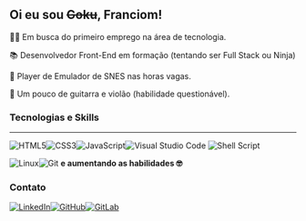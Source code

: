 <h2>Oi eu sou <s>Goku</s>, Franciom!</h2>

:running_man:  Em busca do primeiro emprego na área de tecnologia.

:books:  Desenvolvedor Front-End em formação (tentando ser Full Stack ou Ninja)

:space_invader:  Player de Emulador de SNES nas horas vagas.

:guitar:  Um pouco de guitarra e violão (habilidade questionável).



### Tecnologias e Skills
------

![HTML5](https://img.shields.io/badge/html5-%23E34F26.svg?style=for-the-badge&logo=html5&logoColor=white)![CSS3](https://img.shields.io/badge/css3-%231572B6.svg?style=for-the-badge&logo=css3&logoColor=white)![JavaScript](https://img.shields.io/badge/javascript-%23323330.svg?style=for-the-badge&logo=javascript&logoColor=%23F7DF1E)![Visual Studio Code](https://img.shields.io/badge/Visual%20Studio%20Code-0078d7.svg?style=for-the-badge&logo=visual-studio-code&logoColor=white) ![Shell Script](https://img.shields.io/badge/shell_script-%23121011.svg?style=for-the-badge&logo=gnu-bash&logoColor=white)

![Linux](https://img.shields.io/badge/Linux-FCC624?style=for-the-badge&logo=linux&logoColor=black)![Git](https://img.shields.io/badge/git-%23F05033.svg?style=for-the-badge&logo=git&logoColor=white)  **e aumentando as habilidades :nerd_face:**



### Contato
<a href="https://br.linkedin.com/in/franciom-veloso">![LinkedIn](https://img.shields.io/badge/linkedin-%230077B5.svg?style=for-the-badge&logo=linkedin&logoColor=white)</a><a href="https://github.com/franciomveloso">![GitHub](https://img.shields.io/badge/github-%23121011.svg?style=for-the-badge&logo=github&logoColor=white)</a><a href="https://gitlab.com/franciomveloso">![GitLab](https://img.shields.io/badge/gitlab-%23181717.svg?style=for-the-badge&logo=gitlab&logoColor=white)</a>
